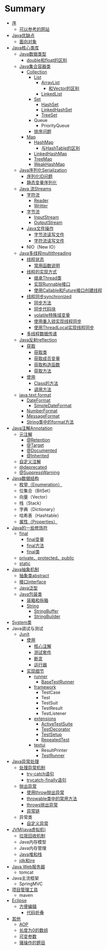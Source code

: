# Summary

* [序](README.md)
  * [可以参考的网站](可以参考的网站.md)
* [Java优缺点](Java优缺点.md)
  * [面向对象](Java优缺点/面向对象.md)
* [Java核心类库](javahe-xin-lei-ku.md)
  * [Java数据类型](javashu-ju-lei-xing.md)
    * [double和float的区别](javashu-ju-lei-xing/double和float的区别.md)
  * [Java集合容器类](chapter1.md)
    * [Collection](chapter1/collection.md)
      * [List](chapter1/collection/list.md)
        * [ArrayList](chapter1/collection/list/arraylist.md)
          * [和Vector的区别](chapter1/collection/list/arraylist/he-vector-de-qu-bie.md)
        * [LinkedList](chapter1/collection/list/linkerlist.md)
      * [Set](chapter1/collection/set.md)
        * [HashSet](chapter1/collection/set/hashset.md)
        * [LinkedHashSet](chapter1/collection/set/linkedhashset.md)
        * [TreeSet](chapter1/collection/set/treeset.md)
      * Queue
        * PriorityQueue
      * [排序问题](chapter1/collection/排序问题.md)
    * [Map](chapter1/map.md)
      * [HashMap](chapter1/hashmap.md)
        * [与HashTable的区别](chapter1/hashmap/yu-hashtable-de-qu-bie.md)
      * [LinkedHashMap](chapter1/linked-hash-map.md)
      * [TreeMap](chapter1/treemap.md)
      * [WeakHashMap](chapter1/weakhashmap.md)
  * [Java序列化Serialization](javaxu-lie-hua.md)
    * [序列化ID问题](javaxu-lie-hua/xu-lie-hua-id-wen-ti.md)
    * [静态变量序列化](javaxu-lie-hua/jing-tai-bian-liang-xu-lie-hua.md)
  * [Java 流Streams](javaliu-lei-ff08-stream.md)
    * [字符流](javaliu-lei-ff08-stream/zi-fu-liu.md)
      * [Reader](javaliu-lei-ff08-stream/zi-fu-liu/reader.md)
      * [Writter](javaliu-lei-ff08-stream/zi-fu-liu/writter.md)
    * [字节流](javaliu-lei-ff08-stream/zi-jie-liu.md)
      * [InputStream](javaliu-lei-ff08-stream/zi-jie-liu/inputstream.md)
      * [OutputStream](javaliu-lei-ff08-stream/zi-jie-liu/outputstream.md)
    * [Java文件操作](javaliu-lei-ff08-stream/dui-wen-jian-de-cao-zuo.md)
      * [字节流读写文件](javaliu-lei-ff08-stream/dui-wen-jian-de-cao-zuo/zi-jie-liu-du-xie-wen-jian.md)
      * [字符流读写文件](javaliu-lei-ff08-stream/dui-wen-jian-de-cao-zuo/zi-fu-liu-du-xie-wen-jian.md)
    * NIO（New IO）
  * [Java多线程multithreading](javaduo-xian-cheng.md)
    * [线程状态](javaduo-xian-cheng/xian-cheng-zhuang-tai.md)
      * [常用函数说明](javaduo-xian-cheng/xian-cheng-zhuang-tai/chang-yong-han-shu-shuo-ming.md)
    * [线程的实现方式](javaduo-xian-cheng/xian-cheng-de-shi-xian-fang-shi.md)
      * [继承Thread类](javaduo-xian-cheng/xian-cheng-de-shi-xian-fang-shi/ji-cheng-thread-lei.md)
      * [实现Runnable接口](javaduo-xian-cheng/xian-cheng-de-shi-xian-fang-shi/shi-xian-runnable-jie-kou.md)
      * [使用Callable和Future接口创建线程](javaduo-xian-cheng/xian-cheng-de-shi-xian-fang-shi/shi-yong-callablehe-future-jie-kou-chuang-jian-xian-cheng.md)
    * [线程同步synchronized](javaduo-xian-cheng/tong-bu-ff0c-suo.md)
      * [同步方法](javaduo-xian-cheng/tong-bu-ff0c-suo/tong-bu-fang-fa.md)
      * [同步代码块](javaduo-xian-cheng/tong-bu-ff0c-suo/tong-bu-dai-ma-kuai.md)
      * [volatile特殊域变量](javaduo-xian-cheng/tong-bu-ff0c-suo/volatilete-shu-yu-bian-liang.md)
      * [使用重入锁实现线程同步](javaduo-xian-cheng/tong-bu-ff0c-suo/shi-yong-zhong-ru-suo-shi-xian-xian-cheng-tong-bu.md)
      * [使用ThreadLocal实现线程同步](javaduo-xian-cheng/tong-bu-ff0c-suo/shi-yong-threadlocal-shi-xian-xian-cheng-tong-bu.md)
    * [多线程数据传递](javaduo-xian-cheng/shu-ju-chuan-di.md)
  * [Java反射reflection](javafan-shereflection.md)
    * [获取](javafan-shereflection/huo-qu-xin-xi.md)
      * [获取类](javafan-shereflection/huo-qu-xin-xi/huo-qu-lei.md)
      * [获取成员变量](javafan-shereflection/huo-qu-xin-xi/huo-qu-cheng-yuan-bian-liang.md)
      * [获取构造函数](javafan-shereflection/huo-qu-xin-xi/huo-qu-gou-zao-han-shu.md)
      * [获取方法](javafan-shereflection/huo-qu-xin-xi/huo-qu-fang-fa.md)
    * [使用](javafan-shereflection/shi-yong.md)
      * [Class的方法](javafan-shereflection/huo-qu-xin-xi/classde-fang-fa.md)
      * [调用方法](javafan-shereflection/huo-qu-xin-xi/diao-yong-fang-fa.md)
  * [java.text.format](javatextformat.md)
    * [DateFormat](javatextformat/dateformat.md)
      * [SimpleDateFormat](javatextformat/dateformat/simpledateformat.md)
    * [NumberFormat](javatextformat/numberformat.md)
    * [MessageFormat](javatextformat/messageformat.md)
    * [String类中的format方法](javatextformat/stringlei-zhong-de-format-fang-fa.md)
* [Java注解Annotation](javazhu-jie.md)
  * [元注解](javazhu-jie/yuan-zhu-jie.md)
    * [@Retention](javazhu-jie/yuan-zhu-jie/retention.md)
    * [@Target](javazhu-jie/yuan-zhu-jie/target.md)
    * [@Documented](javazhu-jie/yuan-zhu-jie/documented.md)
    * [@Inherited](javazhu-jie/yuan-zhu-jie/inherited.md)
  * [自定义注解](javazhu-jie/zi-ding-yi-zhu-jie.md)
  * [@deprecated ](javazhu-jie/deprecated.md)
  * [@SuppressWarning](javazhu-jie/suppresswarning.md)
* [Java数据结构](javashu-ju-jie-gou.md)
  * [枚举（Enumeration）](javashu-ju-jie-gou/mei-juff08-enumeration.md)
  * 位集合（BitSet）
  * 向量（Vector）
  * 栈（Stack）
  * 字典（Dictionary）
  * 哈希表（Hashtable）
  * [属性（Properties）](javashu-ju-jie-gou/shu-xing-ff08-properties.md)
* [Java的一些修饰符](privateprotectedpublicfinal.md)
  * [final](privateprotectedpublicfinal/1.md)
    * [final变量](privateprotectedpublicfinal/1/finalbian-liang.md)
    * [final方法](privateprotectedpublicfinal/1/finalfang-fa.md)
    * [final类](privateprotectedpublicfinal/1/finalei.md)
  * [private、protected、public](privateprotectedpublicfinal/privateprotectedpublic.md)
  * [static](privateprotectedpublicfinal/static.md)
* [Java抽象机制](chou-xiang-ji-zhi.md)
  * [抽象类abstract](chou-xiang-ji-zhi/chou-xiang-lei.md)
  * [接口interface](chou-xiang-ji-zhi/jie-kou-interface.md)
  * [Java泛型](chou-xiang-ji-zhi/javafan-xing.md)
  * [Java包装类](javabao-zhuang-lei.md)
    * [装箱和拆箱](javabao-zhuang-lei/zhuang-xiang-he-chai-xiang.md)
    * [String](javabao-zhuang-lei/string.md)
      * [StringBuffer](javabao-zhuang-lei/string/stringbuffer.md)
      * [StringBuilder](javabao-zhuang-lei/string/stringbuilder.md)
* [System类](systemlei.md)
* Java调试与测试
  * [Junit](junit.md)
    * [使用](junit/shi-yong.md)
      * [核心注解](junit/he-xin-zhu-jie.md)
      * [测试套件](junit/ce-shi-tao-jian.md)
      * [断言](junit/duan-yan.md)
      * [运行器](junit/yun-xing-qi.md)
    * [实现细节](junit/shi-xian-xi-jie.md)
      * [runner](junit/shi-xian-xi-jie/runner.md)
        * [BaseTestRunner](junit/shi-xian-xi-jie/runner/basetestrunner.md)
      * [framework](junit/shi-xian-xi-jie/framework.md)
        * TestCase
        * Test
        * TestSuit
        * TestResult
        * TestListener
      * [extensions](junit/shi-xian-xi-jie/extensions.md)
        * [ActiveTestSuite](junit/shi-xian-xi-jie/extensions/activetestsuite.md)
        * [TestDecorator](junit/shi-xian-xi-jie/extensions/testdecorator.md)
        * [TestSetup](junit/shi-xian-xi-jie/extensions/testsetup.md)
        * [RepeatedTest](junit/shi-xian-xi-jie/extensions/repeatedtest.md)
      * [textui](junit/shi-xian-xi-jie/textui.md)
        * ResultPrinter
        * [TestRunner](junit/shi-xian-xi-jie/textui/testrunner.md)
* [Java异常处理](Java异常处理.md)
  * [处理异常机制](javayi-chang-chu-li/chu-li-yi-chang-ji-zhi.md)
    * [try-catch语句](javayi-chang-chu-li/chu-li-yi-chang-ji-zhi/try-catchyu-ju.md)
    * [trycatch-finally语句](javayi-chang-chu-li/chu-li-yi-chang-ji-zhi/trycatch-finallyyu-ju.md)
  * [抛出异常](javayi-chang-chu-li/pao-chu-yi-chang.md)
    * [使用throw抛出异常](javayi-chang-chu-li/shi-yong-throw-pao-chu-yi-chang.md)
    * [throwable类中的常用方法](javayi-chang-chu-li/throwablelei-zhong-de-chang-yong-fang-fa.md)
    * [throws抛出异常](javayi-chang-chu-li/throwspao-chu-yi-chang.md)
    * [异常链](javayi-chang-chu-li/yi-chang-lian.md)
  * 异常类
    * [自定义异常](javayi-chang-chu-li/zi-ding-yi-yi-chang.md)
* [JVM\(java虚拟机\)](jvmjavaxu-ni-673a29.md)
  * [垃圾回收机制](la-ji-hui-shou-ji-zhi.md)
  * Java内存模型
  * Java内存管理
  * [Java堆和栈](javadui-he-zhan.md)
  * [jdk和jre](jdkhe-jre.md)
* [Java Web服务器](java-web服务器/tomcat.md)
  * tomcat
* Java主流框架
  * SpringMVC
* [项目管理工具](xiang-mu-guan-li-gong-ju.md)
  * maven
* [Eclipse](eclipse.md)
  * [方便编辑](eclipse/方便编辑.md)
    * [代码折叠](eclipse/方便编辑/代码折叠.md)
* [其他](qi-ta.md)
  * [AOP](qi-ta/aop.md)
  * [长度为0的数组](qi-ta/chang-du-wei-0-de-shu-zu.md)
  * [可变参数](qi-ta/ke-bian-can-shu.md)
  * [骚操作的题目](qi-ta/sao-cao-zuo-de-ti-mu.md)

